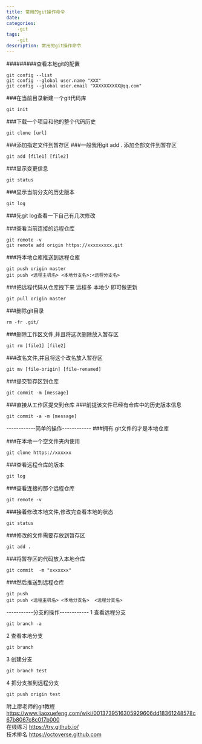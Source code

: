 ```yaml
---
title: 常用的git操作命令
date: 
categories: 
    -git
tags: 
    -git
description: 常用的git操作命令
---
```


#########查看本地git的配置  
```
git config --list
git config --global user.name "XXX"
git config --global user.email "XXXXXXXXXX@qq.com"
```


###在当前目录新建一个git代码库
```
git init
```


###下载一个项目和他的整个代码历史
```
git clone [url]
```


###添加指定文件到暂存区
###一般我用git add . 添加全部文件到暂存区
```
git add [file1] [file2]
```


###显示变更信息
```
git status
```


###显示当前分支的历史版本
```
git log
```


###先git log查看一下自己有几次修改

###查看当前连接的远程仓库
```
git remote -v 
git remote add origin https://xxxxxxxxx.git
```


###将本地仓库推送到远程仓库
```
git push origin master 
git push <远程主机名> <本地分支名>:<远程分支名>
```




###把远程代码从仓库拽下来  远程多 本地少 即可做更新
```
git pull origin master
```



###删除git目录
```
rm -fr .git/
```


###删除工作区文件,并且将这次删除放入暂存区
```
git rm [file1] [file2]
```


###改名文件,并且将这个改名放入暂存区
```
git mv [file-origin] [file-renamed]
```


###提交暂存区到仓库
```
git commit -m [message]
```


###直接从工作区提交到仓库
###前提该文件已经有仓库中的历史版本信息
```
git commit -a -m [message]
```





------------简单的操作------------
###拥有.git文件的才是本地仓库

###在本地一个空文件夹内使用
```
git clone https://xxxxxx
```


###查看远程仓库的版本
```
git log 
```


###查看连接的那个远程仓库
```
git remote -v
```


###接着修改本地文件,修改完查看本地的状态
```
git status
```


###修改的文件需要存放到暂存区
```
git add .
```


###将暂存区的代码放入本地仓库
```
git commit  -m "xxxxxxx"
```


###然后推送到远程仓库
```
git push
git push <远程主机名> <本地分支名>  <远程分支名>
```


-----------分支的操作------------
1 查看远程分支
```
git branch -a
```

2 查看本地分支
```
git branch
```

3 创建分支
```
git branch test
```


4 把分支推到远程分支 

```
git push origin test
```



附上廖老师的git教程 https://www.liaoxuefeng.com/wiki/0013739516305929606dd18361248578c67b8067c8c017b000  
在线练习 https://try.github.io/  
技术排名 https://octoverse.github.com
